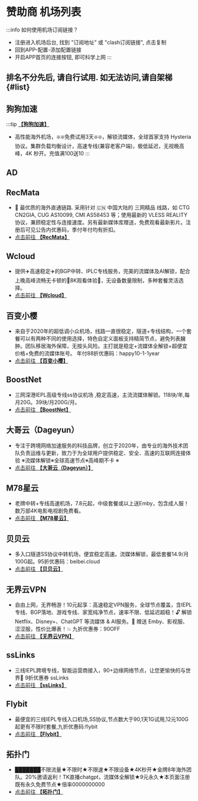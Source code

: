 
# 赞助商 机场列表

:::info 如何使用机场订阅链接？
- 注册进入机场后台, 找到 "订阅地址" 或 "clash订阅链接", 点击复制
- 回到APP-配置-添加配置链接
- 开启APP首页的连接按钮, 即可科学上网
:::

## 排名不分先后, 请自行试用. 如无法访问,请自架梯  {#list}

<countdown-redirect seconds="30" href="/newuser" title="新人礼 领取免费流量"></countdown-redirect>

<!-- ISP1 START -->

## 狗狗加速
:::tip [**【狗狗加速】**](https://1.x31415926.top/redir?i=3eb)

- 高性能海外机场，❇️❇️免费试用3天❇️❇️，解锁流媒体，全球首家支持 Hysteria 协议。集群负载均衡设计，高速专线(兼容老客户端)，极低延迟，无视晚高峰，4K 秒开。充值满100送10
:::

<!-- ISP1 END -->
## AD
<google-ad-12></google-ad-12>

<!-- ISP2 START -->

## RecMata
- 🔗 最优质的海外直通链路. 采用针对 🇨🇳 中国大陆的 三网精品 线路，如 CTG CN2GIA,  CUG AS10099, CMI AS58453 等；使用最新的  VLESS REALITY 协议，兼顾稳定性与连接速度。另有最新媒体库赠送，免费观看最新影片。注册后可见公告内优惠码，季付年付均有折扣。
- [点击前往 **【RecMata】**](https://1.x31415926.top/redir?i=428)


## Wcloud
- 提供✈️高速稳定✈️的BGP中转、IPLC专线服务，完美的流媒体及AI解锁，配合上晚高峰流畅无卡顿的🏰8K观看体验🏰，无设备数量限制，多种套餐灵活选择。
- [点击前往 **【Wcloud】**](https://1.x31415926.top/redir?i=424)


## 百变小樱
- 来自于2020年的超低调小众机场，线路一直很稳定，隧道+专线结构，一个套餐可以有两种不同的使用选择，特色自定义面板支持精简节点，避免列表臃肿。团队移居海外保障，无按头风险。主打就是稳定+流媒体全解锁+超便宜价格+免费的流媒体账号。 年付88折优惠码：happy10-1-1year
- [点击前往 **【百变小樱】**](https://1.x31415926.top/redir?i=429)


## BoostNet
- 三网深港IEPL高级专线ss协议机场 ,稳定高速，主流流媒体解锁。118块/年,每月20G。39块/月200G/月。 
- [点击前往 **【BoostNet】**](https://1.x31415926.top/redir?i=42d)


## 大哥云（Dageyun）
- 专注于跨境网络加速服务的科技品牌，创立于2020年，由专业的海外技术团队负责运维与更新，致力于为全球用户提供稳定、安全、高速的互联网连接体验  ※流媒体解锁※全球高速节点※高峰期不卡 ※
- [点击前往 **【大哥云（Dageyun）】**](https://1.x31415926.top/redir?i=3ff)


## M78星云
- 老牌中转+专线高速机场，7.8元起，中级套餐或以上送Emby，包含成人服！数万部4K电影电视剧免费看。
- [点击前往 **【M78星云】**](https://1.x31415926.top/redir?i=42a)


## 贝贝云
- 多入口隧道SS协议中转机场，便宜稳定高速。流媒体解锁，最低套餐14.9/月100G起。95折优惠码：beibei.cloud
- [点击前往 **【贝贝云】**](https://1.x31415926.top/redir?i=42c)


## 无界云VPN
- 自由上网，无界畅游！10元起享：高速稳定VPN服务，全球节点覆盖，含IEPL专线、BGP落地、游戏专线、家宽纯净节点，速率不限、低延迟超稳！🔓 解锁 Netflix、Disney+、ChatGPT 等流媒体 &amp; AI服务。🎁 赠送 Emby、影视服、涩涩服，性价比爆表！💥 九折优惠券：90OFF
- [点击前往 **【无界云VPN】**](https://1.x31415926.top/redir?i=427)


## ssLinks
- 三线IEPL跨境专线，智能运营商接入，90+边缘网络节点，让您更愉快的与世界🤝 9折优惠券 ssLinks
- [点击前往 **【ssLinks】**](https://1.x31415926.top/redir?i=42e)


## Flybit
- 最便宜的三线IEPL专线入口机场,SS协议,节点数大于90,1天1G试用,12元100G起更有不限时套餐,九折优惠码:flybit
- [点击前往 **【Flybit】**](https://1.x31415926.top/redir?i=433)


## 拓扑门
- ███████不限流量★不限时★不限速★不限设备★4K秒开★金牌8年海外团队。20%邀请返利！TK直播chatgpt，流媒体全解锁★9元永久★本页面注册既有永久免费节点★倍率0000000000
- [点击前往 **【拓扑门】**](https://1.x31415926.top/redir?i=434)


<!-- ISP2 END -->

<script setup>
import { onMounted } from 'vue'

onMounted(() => {
  const script = document.createElement('script');
  script.src = '/js/component/CoutdownRedirect.js?v=250417';
  document.body.appendChild(script);

  const scr12 = document.createElement('script');
  scr12.src = '/js/component/GoogleAd12.js?v=2505193';
  document.body.appendChild(scr12);
});

</script>

